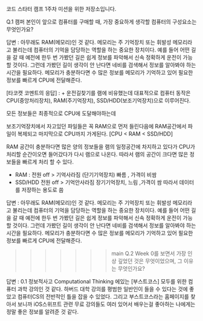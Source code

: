 코드 스타터 캠프 1주차 미션을 위한 저장소입니다.

Q.1 캠퍼 본인이 앞으로 컴퓨터를 구매할 때, 가장 중요하게 생각할 컴퓨터의 구성요소는 무엇인가요?


답변 : 아무래도 RAM(메모리)인 것 같다. 메모리는 주 기억장치 또는 휘발성 메모리라고 불리는데 컴퓨터의 기억을 담당하는 역할을 하는 중요한 장치이다. 예를 들어 어떤 길을 갈 때 예전에 한두 번 가봤던 길은 쉽게 정보를 파악해서 신속 정확하게 운전이 가능 할 것이다. 그런데 가봤던 길이 생각이 안 난다면 네비를 검색해서 정보를 알아봐야 하는 시간을 필요하다. 메모리가 충분하다면 수 많은 정보를 메모리가 기억하고 있어 필요한 정보를 빠르게 CPU에 전달해준다.

[타코캣 코멘트의 응답] :  + 운전길찾기를 램에 비유했는데 
대표적으로 컴퓨터 동작은 CPU(중앙처리장치),  RAM(주기억장치), SSD/HDD(보조기억장치)으로 이루어진다.

모든 정보들은 최종적으로 CPU에 도달해야하는데
 
보조기억장치에서 자고있던 파일들은 꼭 RAM으로 먼저 들린다음에 RAM공간에서 파일이 복제되고 마지막으로 CPU까지 가게된다. [CPU < RAM < SSD/HDD]

RAM 공간이 충분하다면 많은 양의 정보들을 램의 일정공간에 차지하고 있다가 CPU가 처리할 순간이오면 들어갔다가 다시 램으로 나온다. 따라서 램의 공간이 크다면 많은 정보들을 빠르게 처리 할 수 있다.  


* RAM : 전원 off > 기억사라짐 (단기기억장치) 빠름 , 가격이 비쌈 
* SSD/HDD 전원 off > 기억안사라짐 장기기억장치, 느림 ,가격이 쌈 따라서 데이터를 저장하는 용도로 씀


답변 : 아무래도 RAM(메모리)인 것 같다. 메모리는 주 기억장치 또는 휘발성 메모리라고 불리는데 컴퓨터의 기억을 담당하는 역할을 하는 중요한 장치이다. 예를 들어 어떤 길을 갈 때 예전에 한두 번 가봤던 길은 쉽게 정보를 파악해서 신속 정확하게 운전이 가능 할 것이다. 그런데 가봤던 길이 생각이 안 난다면 네비를 검색해서 정보를 알아봐야 하는 시간을 필요하다. 메모리가 충분하다면 수 많은 정보를 메모리가 기억하고 있어 필요한 정보를 빠르게 CPU에 전달해준다.

>>>>>>> main
Q.2 Week 0를 보면서 가장 인상 깊었던 것은 무엇이었으며, 그 이유는 무엇인가요?

답변 : 0.1 정보적사고 Computational Thinking 에있는 [부스트코스] 모두를 위한 컴퓨터 과학 강의인 것 같다. 
하버드 대학 강의를 평범한 일반인이 들을 수 있다는 것에 좋았고 컴퓨터CS의 전반적인 틀을 잡을 수 있었다.
그리고 부스트코스라는 홈페이지를 찾아서 보니까 iOS스위프트 관련 무료 강의들도 여러 있어서 배우는걸 좋아하는 나에게는 정말
좋은 정보를 알려준 것 같다. 
